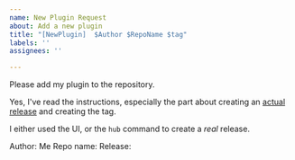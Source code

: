 ```yaml
---
name: New Plugin Request
about: Add a new plugin
title: "[NewPlugin]  $Author $RepoName $tag"
labels: ''
assignees: ''

---
```


Please add my plugin to the repository.

Yes, I've read the instructions, especially the part about creating an [actual release](https://binary.ninja/2019/07/04/plugin-manager-2.0.html#5-create-a-release) and creating the tag. 

I either used the UI, or the `hub` command to create a _real_ release.

Author: Me
Repo name:
Release:
